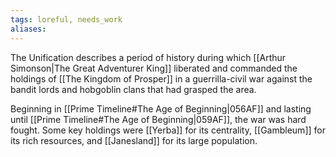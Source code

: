 ```yaml
---
tags: loreful, needs_work
aliases:
---
```


The Unification describes a period of history during which [[Arthur Simonson|The Great Adventurer King]] liberated and commanded the holdings of [[The Kingdom of Prosper]] in a guerrilla-civil war against the bandit lords and hobgoblin clans that had grasped the area.

Beginning in [[Prime Timeline#The Age of Beginning|056AF]] and lasting until [[Prime Timeline#The Age of Beginning|059AF]], the war was hard fought. Some key holdings were [[Yerba]] for its centrality, [[Gambleum]] for its rich resources, and [[Janesland]] for its large population. 